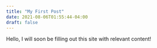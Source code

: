 ```yaml
---
title: "My First Post"
date: 2021-08-06T01:55:44-04:00
draft: false
---
```


Hello, I will soon be filling out this site with relevant content!
